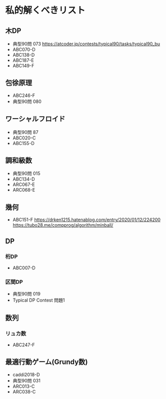 # 私的解くべきリスト

## 木DP

- 典型90問 073 https://atcoder.jp/contests/typical90/tasks/typical90_bu
- ABC070-D
- ABC138-D
- ABC187-E
- ABC149-F

## 包徐原理

- ABC246-F
- 典型90問 080

## ワーシャルフロイド

- 典型90問 87
- ABC020-C 
- ABC155-D 

## 調和級数

- 典型90問 015
- ABC134-D
- ARC067-E
- ARC068-E

## 幾何
- ABC151-F
https://drken1215.hatenablog.com/entry/2020/01/12/224200
https://tubo28.me/compprog/algorithm/minball/

## DP

### 桁DP

- ABC007-D

### 区間DP

- 典型90問 019
- Typical DP Contest 問題1


## 数列

### リュカ数

- ABC247-F

## 最適行動ゲーム(Grundy数)

- caddi2018-D
- 典型90問 031
- ARC013-C
- ARC038-C